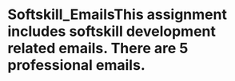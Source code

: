 # Softskill_EmailsThis assignment includes softskill development related emails. There are 5 professional emails.
